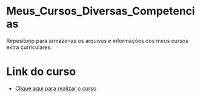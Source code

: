 # Meus_Cursos_Diversas_Competencias
 Repositorio para armazenas os arquivos e informações dos meus cursos extra curriculares.

 # Link do curso

 * [Clique aqui para realizar o curso](https://www.linkedin.com/learning/a-comunicacao-no-trabalho-em-equipe/boas-vindas?autoplay=true)
